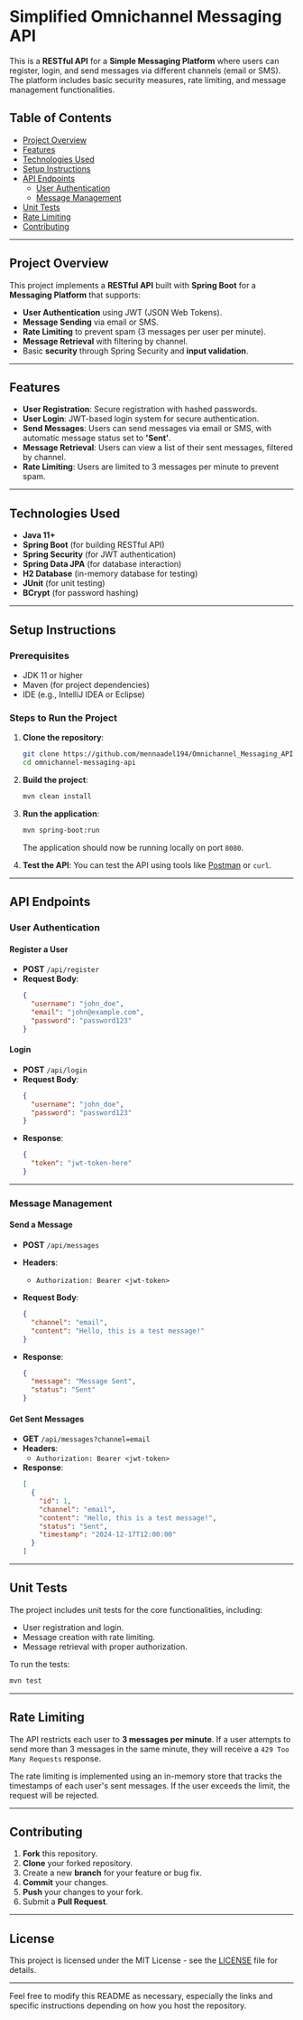 
# Simplified Omnichannel Messaging API

This is a **RESTful API** for a **Simple Messaging Platform** where users can register, login, and send messages via different channels (email or SMS). The platform includes basic security measures, rate limiting, and message management functionalities.

## Table of Contents
- [Project Overview](#project-overview)
- [Features](#features)
- [Technologies Used](#technologies-used)
- [Setup Instructions](#setup-instructions)
- [API Endpoints](#api-endpoints)
  - [User Authentication](#user-authentication)
  - [Message Management](#message-management)
- [Unit Tests](#unit-tests)
- [Rate Limiting](#rate-limiting)
- [Contributing](#contributing)

---

## Project Overview

This project implements a **RESTful API** built with **Spring Boot** for a **Messaging Platform** that supports:
- **User Authentication** using JWT (JSON Web Tokens).
- **Message Sending** via email or SMS.
- **Rate Limiting** to prevent spam (3 messages per user per minute).
- **Message Retrieval** with filtering by channel.
- Basic **security** through Spring Security and **input validation**.

---

## Features

- **User Registration**: Secure registration with hashed passwords.
- **User Login**: JWT-based login system for secure authentication.
- **Send Messages**: Users can send messages via email or SMS, with automatic message status set to **'Sent'**.
- **Message Retrieval**: Users can view a list of their sent messages, filtered by channel.
- **Rate Limiting**: Users are limited to 3 messages per minute to prevent spam.

---

## Technologies Used

- **Java 11+**
- **Spring Boot** (for building RESTful API)
- **Spring Security** (for JWT authentication)
- **Spring Data JPA** (for database interaction)
- **H2 Database** (in-memory database for testing)
- **JUnit** (for unit testing)
- **BCrypt** (for password hashing)

---

## Setup Instructions

### Prerequisites

- JDK 11 or higher
- Maven (for project dependencies)
- IDE (e.g., IntelliJ IDEA or Eclipse)

### Steps to Run the Project

1. **Clone the repository**:
   ```bash
   git clone https://github.com/mennaadel194/Omnichannel_Messaging_API.git
   cd omnichannel-messaging-api
   ```

2. **Build the project**:
   ```bash
   mvn clean install
   ```

3. **Run the application**:
   ```bash
   mvn spring-boot:run
   ```

   The application should now be running locally on port `8080`.

4. **Test the API**:
   You can test the API using tools like [Postman](https://www.postman.com/) or `curl`.

---

## API Endpoints

### User Authentication

#### Register a User
- **POST** `/api/register`
- **Request Body**:
  ```json
  {
    "username": "john_doe",
    "email": "john@example.com",
    "password": "password123"
  }
  ```

#### Login
- **POST** `/api/login`
- **Request Body**:
  ```json
  {
    "username": "john_doe",
    "password": "password123"
  }
  ```
- **Response**:
  ```json
  {
    "token": "jwt-token-here"
  }
  ```

---

### Message Management

#### Send a Message
- **POST** `/api/messages`
- **Headers**:
  - `Authorization: Bearer <jwt-token>`
- **Request Body**:
  ```json
  {
    "channel": "email",
    "content": "Hello, this is a test message!"
  }
  ```

- **Response**:
  ```json
  {
    "message": "Message Sent",
    "status": "Sent"
  }
  ```

#### Get Sent Messages
- **GET** `/api/messages?channel=email`
- **Headers**:
  - `Authorization: Bearer <jwt-token>`
- **Response**:
  ```json
  [
    {
      "id": 1,
      "channel": "email",
      "content": "Hello, this is a test message!",
      "status": "Sent",
      "timestamp": "2024-12-17T12:00:00"
    }
  ]
  ```

---

## Unit Tests

The project includes unit tests for the core functionalities, including:

- User registration and login.
- Message creation with rate limiting.
- Message retrieval with proper authorization.

To run the tests:

```bash
mvn test
```

---

## Rate Limiting

The API restricts each user to **3 messages per minute**. If a user attempts to send more than 3 messages in the same minute, they will receive a `429 Too Many Requests` response.

The rate limiting is implemented using an in-memory store that tracks the timestamps of each user's sent messages. If the user exceeds the limit, the request will be rejected.

---

## Contributing

1. **Fork** this repository.
2. **Clone** your forked repository.
3. Create a new **branch** for your feature or bug fix.
4. **Commit** your changes.
5. **Push** your changes to your fork.
6. Submit a **Pull Request**.

---

## License

This project is licensed under the MIT License - see the [LICENSE](LICENSE) file for details.

---

Feel free to modify this README as necessary, especially the links and specific instructions depending on how you host the repository.
